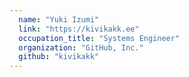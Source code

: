 ```yaml
---
  name: "Yuki Izumi"
  link: "https://kivikakk.ee"
  occupation_title: "Systems Engineer"
  organization: "GitHub, Inc."
  github: "kivikakk"
---
```

